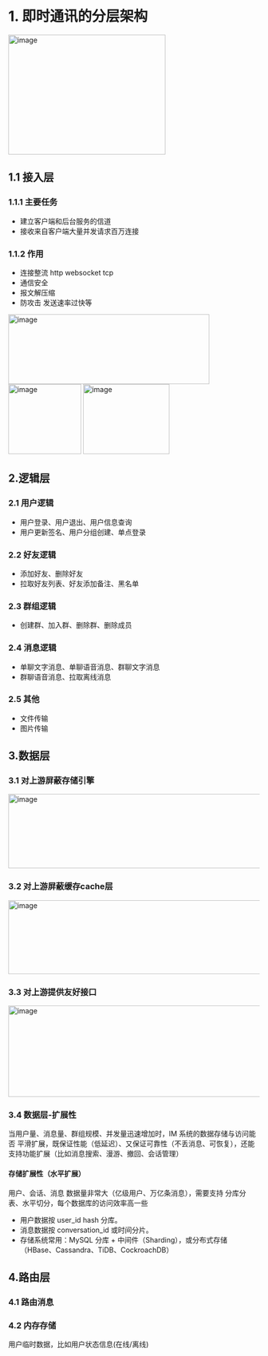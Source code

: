 # 1. 即时通讯的分层架构
<img width="315" height="240" alt="image" src="https://github.com/user-attachments/assets/a4a7d836-1a88-4a94-97ac-cec3e1854939" />

## 1.1 接入层
### 1.1.1 主要任务
- 建立客户端和后台服务的信道
- 接收来自客户端大量并发请求百万连接

### 1.1.2 作用
- 连接整流 http websocket tcp
- 通信安全
- 报文解压缩
- 防攻击 发送速率过快等

<img width="403" height="140" alt="image" src="https://github.com/user-attachments/assets/91aea957-803c-4a77-92a4-dc3ddcec0e15" />

<img width="146" height="140" alt="image" src="https://github.com/user-attachments/assets/21d06d31-fad9-4619-acae-191f2bfedc2d" />

<img width="173" height="140" alt="image" src="https://github.com/user-attachments/assets/ec9748b1-1e67-413d-88d6-4f0129ba50ce" />

## 2.逻辑层
### 2.1 用户逻辑
- 用户登录、用户退出、用户信息查询
- 用户更新签名、用户分组创建、单点登录

### 2.2 好友逻辑
- 添加好友、删除好友
- 拉取好友列表、好友添加备注、黑名单

### 2.3 群组逻辑
- 创建群、加入群、删除群、删除成员

### 2.4 消息逻辑
- 单聊文字消息、单聊语音消息、群聊文字消息
- 群聊语音消息、拉取离线消息

### 2.5 其他
- 文件传输
- 图片传输

## 3.数据层
### 3.1 对上游屏蔽存储引擎

<img width="719" height="149" alt="image" src="https://github.com/user-attachments/assets/95ffd2c9-51e9-4690-b2c8-3caef6b10b64" />

### 3.2 对上游屏蔽缓存cache层

<img width="719" height="148" alt="image" src="https://github.com/user-attachments/assets/52cff08d-5596-45ee-a0d6-adfa527de222" />


### 3.3 对上游提供友好接口

<img width="719" height="183" alt="image" src="https://github.com/user-attachments/assets/298838e7-2eaa-4fcb-8d25-ca3c0dabc9f1" />

### 3.4 数据层-扩展性
当用户量、消息量、群组规模、并发量迅速增加时，IM 系统的数据存储与访问能否 平滑扩展，既保证性能（低延迟）、又保证可靠性（不丢消息、可恢复），还能支持功能扩展（比如消息搜索、漫游、撤回、会话管理）
#### 存储扩展性（水平扩展）
用户、会话、消息 数据量非常大（亿级用户、万亿条消息），需要支持 分库分表、水平切分，每个数据库的访问效率高一些
- 用户数据按 user_id hash 分库。
- 消息数据按 conversation_id 或时间分片。
- 存储系统常用：MySQL 分库 + 中间件（Sharding），或分布式存储（HBase、Cassandra、TiDB、CockroachDB）

## 4.路由层
### 4.1 路由消息

### 4.2 内存存储
用户临时数据，比如用户状态信息(在线/离线)
